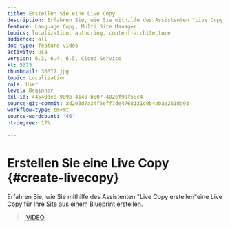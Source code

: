 ```yaml
---
title: Erstellen Sie eine Live Copy
description: Erfahren Sie, wie Sie mithilfe des Assistenten "Live Copy erstellen"eine Live Copy für Ihre Site aus einem Blueprint erstellen.
feature: Language Copy, Multi Site Manager
topics: localization, authoring, content-architecture
audience: all
doc-type: feature video
activity: use
version: 6.3, 6.4, 6.5, Cloud Service
kt: 5375
thumbnail: 36677.jpg
topic: Localization
role: User
level: Beginner
exl-id: 44540dee-909b-4140-b007-402ef9af58c4
source-git-commit: ad203d7a34f5eff7de4768131c9b4ebae261da93
workflow-type: tm+mt
source-wordcount: '46'
ht-degree: 17%

---
```


# Erstellen Sie eine Live Copy {#create-livecopy}

Erfahren Sie, wie Sie mithilfe des Assistenten &quot;Live Copy erstellen&quot;eine Live Copy für Ihre Site aus einem Blueprint erstellen.

>[!VIDEO](https://video.tv.adobe.com/v/36677?quality=12&learn=on)
